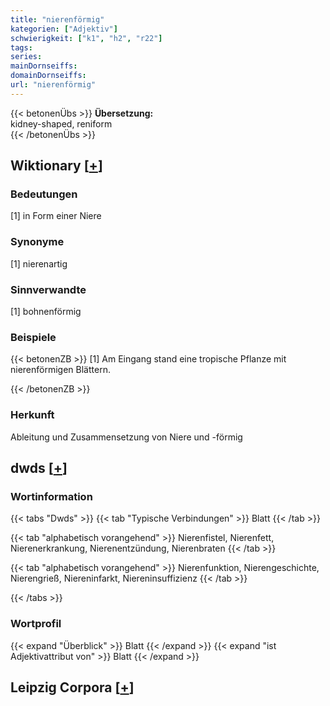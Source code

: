 ```yaml
---
title: "nierenförmig"
kategorien: ["Adjektiv"]
schwierigkeit: ["k1", "h2", "r22"]
tags:
series:
mainDornseiffs:
domainDornseiffs:
url: "nierenförmig"
---
```


{{< betonenÜbs >}}
**Übersetzung:**  
kidney-shaped, reniform  
{{< /betonenÜbs >}}

## Wiktionary [[+](https://de.wiktionary.org/wiki/nierenförmig)]

### Bedeutungen
[1] in Form einer Niere  

### Synonyme
[1] nierenartig  

### Sinnverwandte
[1] bohnenförmig  

### Beispiele
{{< betonenZB >}}
[1] Am Eingang stand eine tropische Pflanze mit nierenförmigen Blättern.  

{{< /betonenZB >}}
### Herkunft
Ableitung und Zusammensetzung von Niere und -förmig  



## dwds [[+](https://www.dwds.de/wb/nierenförmig)]

### Wortinformation
{{< tabs "Dwds" >}}
{{< tab "Typische Verbindungen" >}}
Blatt
{{< /tab >}}

{{< tab "alphabetisch vorangehend" >}}
Nierenfistel, Nierenfett, Nierenerkrankung, Nierenentzündung, Nierenbraten
{{< /tab >}}

{{< tab "alphabetisch vorangehend" >}}
Nierenfunktion, Nierengeschichte, Nierengrieß, Niereninfarkt, Niereninsuffizienz
{{< /tab >}}

{{< /tabs >}}

### Wortprofil
{{< expand "Überblick" >}} Blatt {{< /expand >}}
{{< expand "ist Adjektivattribut von" >}} Blatt {{< /expand >}}

## Leipzig Corpora [[+](https://corpora.uni-leipzig.de/en/res?word=nierenförmig&corpusId=deu_newscrawl-public_2018)]

